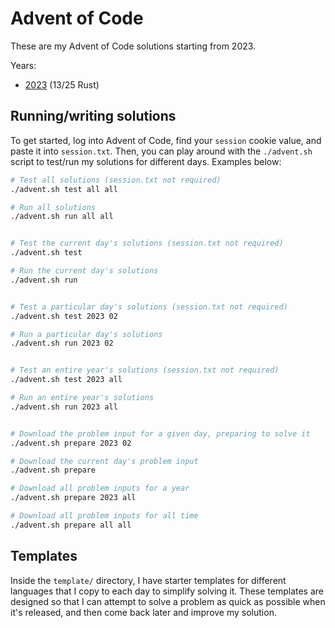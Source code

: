 # Advent of Code

These are my Advent of Code solutions starting from 2023.

Years:
* [2023](./2023) (13/25 Rust)

## Running/writing solutions

To get started, log into Advent of Code, find your `session` cookie value, and paste it into `session.txt`. Then, you can play around with the `./advent.sh` script to test/run my solutions for different days. Examples below:

```sh
# Test all solutions (session.txt not required)
./advent.sh test all all

# Run all solutions
./advent.sh run all all


# Test the current day's solutions (session.txt not required)
./advent.sh test

# Run the current day's solutions
./advent.sh run


# Test a particular day's solutions (session.txt not required)
./advent.sh test 2023 02

# Run a particular day's solutions
./advent.sh run 2023 02


# Test an entire year's solutions (session.txt not required)
./advent.sh test 2023 all

# Run an entire year's solutions
./advent.sh run 2023 all


# Download the problem input for a given day, preparing to solve it
./advent.sh prepare 2023 02

# Download the current day's problem input
./advent.sh prepare

# Download all problem inputs for a year
./advent.sh prepare 2023 all

# Download all problem inputs for all time
./advent.sh prepare all all
```

## Templates
Inside the `template/` directory, I have starter templates for different languages that I copy to each day to simplify solving it. These templates are designed so that I can attempt to solve a problem as quick as possible when it's released, and then come back later and improve my solution.
